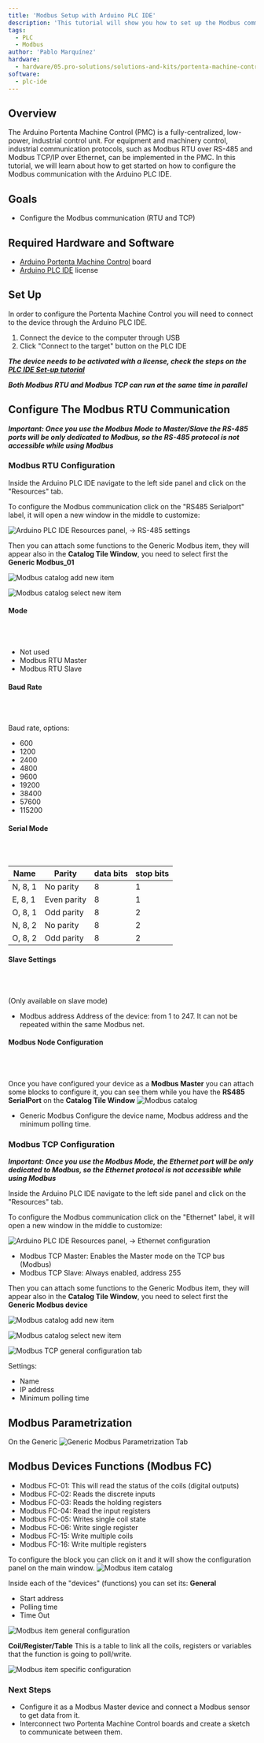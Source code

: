 ```yaml
---
title: 'Modbus Setup with Arduino PLC IDE'
description: 'This tutorial will show you how to set up the Modbus communication with the Arduino PLC IDE.'
tags:
  - PLC
  - Modbus
author: 'Pablo Marquínez'
hardware:
  - hardware/05.pro-solutions/solutions-and-kits/portenta-machine-control
software:
  - plc-ide
---
```


## Overview

The Arduino Portenta Machine Control (PMC) is a fully-centralized, low-power, industrial control unit. For equipment and machinery control, industrial communication protocols, such as Modbus RTU over RS-485 and Modbus TCP/IP over Ethernet, can be implemented in the PMC. In this tutorial, we will learn about how to get started on how to configure the Modbus communication with the Arduino PLC IDE.

## Goals

- Configure the Modbus communication (RTU and TCP)

## Required Hardware and Software

- [Arduino Portenta Machine Control](https://store.arduino.cc/products/arduino-portenta-machine-control) board
- [Arduino PLC IDE](../../../../software/plc-ide) license

## Set Up

In order to configure the Portenta Machine Control you will need to connect to the device through the Arduino PLC IDE.

1. Connect the device to the computer through USB
2. Click "Connect to the target" button on the PLC IDE

***The device needs to be activated with a license, check the steps on the [PLC IDE Set-up tutorial](./plc-ide-setup-license)***

***Both Modbus RTU and Modbus TCP can run at the same time in parallel***

## Configure The Modbus RTU Communication

***Important: Once you use the Modbus Mode to Master/Slave the RS-485 ports will be only dedicated to Modbus, so the RS-485 protocol is not accessible while using Modbus***

### Modbus RTU Configuration

Inside the Arduino PLC IDE navigate to the left side panel and click on the "Resources" tab.

To configure the Modbus communication click on the "RS485 Serialport" label, it will open a new window in the middle to customize:

![Arduino PLC IDE Resources panel, -> RS-485 settings](assets/PLC-IDE-ModBus.png)

Then you can attach some functions to the Generic Modbus item, they will appear also in the **Catalog Tile Window**, you need to select first the **Generic Modbus_01**

![Modbus catalog add new item](assets/modBusCatalog-add.png)

![Modbus catalog select new item](assets/modbusCatalog-add-prompt.png)

#### Mode
<br></br>

* Not used
* Modbus RTU Master
* Modbus RTU Slave

#### Baud Rate
<br></br>


Baud rate, options:
  * 600
  * 1200
  * 2400
  * 4800
  * 9600
  * 19200
  * 38400
  * 57600
  * 115200

#### Serial Mode
<br></br>

| Name    | Parity      | data bits | stop bits |
| ------- | ----------- | --------- | ----------|
| N, 8, 1 | No parity   | 8         | 1         |
| E, 8, 1 | Even parity | 8         | 1         |
| O, 8, 1 | Odd parity  | 8         | 2         |
| N, 8, 2 | No parity   | 8         | 2         |
| O, 8, 2 | Odd parity  | 8         | 2         |

#### Slave Settings
<br></br>

(Only available on slave mode)

* Modbus address
  Address of the device: from 1 to 247. It can not be repeated within the same Modbus net.

#### Modbus Node Configuration
<br></br>

Once you have configured your device as a **Modbus Master** you can attach some blocks to configure it, you can see them while you have the **RS485 SerialPort** on the **Catalog Tile Window**
![Modbus catalog](assets/modBusCatalog.png)

* Generic Modbus
  Configure the device name, Modbus address and the minimum polling time.

### Modbus TCP Configuration

***Important: Once you use the Modbus Mode, the Ethernet port will be only dedicated to Modbus, so the Ethernet protocol is not accessible while using Modbus***

Inside the Arduino PLC IDE navigate to the left side panel and click on the "Resources" tab.

To configure the Modbus communication click on the "Ethernet" label, it will open a new window in the middle to customize:

![Arduino PLC IDE Resources panel, -> Ethernet configuration](assets/modbusTCP-configuration.png)

* Modbus TCP Master: Enables the Master mode on the TCP bus (Modbus)
* Modbus TCP Slave: Always enabled, address 255

Then you can attach some functions to the Generic Modbus item, they will appear also in the **Catalog Tile Window**, you need to select first the **Generic Modbus device**

![Modbus catalog add new item](assets/modbusTCP-configurationAdd.png)

![Modbus catalog select new item](assets/modbusTCP-configurationCatalogAdd.png)

![Modbus TCP general configuration tab](assets/modbusTCP-configuration-general.png)

Settings:
* Name
* IP address
* Minimum polling time

## Modbus Parametrization

On the Generic
![Generic Modbus Parametrization Tab](assets/modbusParametrization.png)

## Modbus Devices Functions (Modbus FC)

* Modbus FC-01: This will read the status of the coils (digital outputs)
* Modbus FC-02: Reads the discrete inputs
* Modbus FC-03: Reads the holding registers
* Modbus FC-04: Read the input registers
* Modbus FC-05: Writes single coil state
* Modbus FC-06: Write single register
* Modbus FC-15: Write multiple coils
* Modbus FC-16: Write multiple registers

To configure the block you can click on it and it will show the configuration panel on the main window.
![Modbus item catalog](assets/genericModbus-catalog.png)

Inside each of the "devices" (functions) you can set its:
**General**
* Start address
* Polling time
* Time Out

![Modbus item general configuration](assets/genericModbus-catalog-setting-general.png)

**Coil/Register/Table**
This is a table to link all the coils, registers or variables that the function is going to poll/write.

![Modbus item specific configuration](assets/genericModbus-catalog-setting-specific.png)

### Next Steps

- Configure it as a Modbus Master device and connect a Modbus sensor to get data from it.
- Interconnect two Portenta Machine Control boards and create a sketch to communicate between them.
